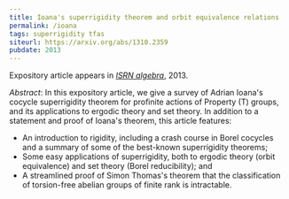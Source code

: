 ```yaml
---
title: Ioana's superrigidity theorem and orbit equivalence relations
permalink: /ioana
tags: superrigidity tfas
siteurl: https://arxiv.org/abs/1310.2359
pubdate: 2013
---
```


Expository article appears in [*ISRN algebra*](https://dx.doi.org/10.1155/2013/387540), 2013.<!--more-->

*Abstract*: In this expository article, we give a survey of Adrian Ioana's cocycle superrigidity theorem for profinite actions of Property (T) groups, and its applications to ergodic theory and set theory. In addition to a statement and proof of Ioana's theorem, this article features:

* An introduction to rigidity, including a crash course in Borel cocycles and a summary of some of the best-known superrigidity theorems;
* Some easy applications of superrigidity, both to ergodic theory (orbit equivalence) and set theory (Borel reducibility); and
* A streamlined proof of Simon Thomas's theorem that the classification of torsion-free abelian groups of finite rank is intractable.
